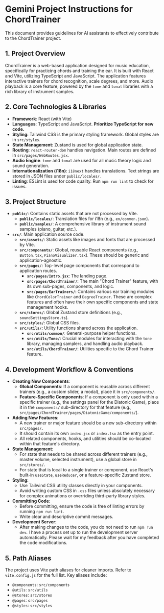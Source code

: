 # Gemini Project Instructions for ChordTrainer

This document provides guidelines for AI assistants to effectively contribute to the ChordTrainer project.

## 1. Project Overview

ChordTrainer is a web-based application designed for music education, specifically for practicing chords and training the ear. It is built with React and Vite, utilizing TypeScript and JavaScript. The application features interactive trainers for chord recognition, scale degrees, and more. Audio playback is a core feature, powered by the `tone` and `tonal` libraries with a rich library of instrument samples.

## 2. Core Technologies & Libraries

- **Framework**: React (with Vite)
- **Languages**: TypeScript and JavaScript. **Prioritize TypeScript for new code.**
- **Styling**: Tailwind CSS is the primary styling framework. Global styles are in `src/styles`.
- **State Management**: Zustand is used for global application state.
- **Routing**: `react-router-dom` handles navigation. Main routes are defined in `src/pages/WebRoutes.jsx`.
- **Audio Engine**: `tone` and `tonal` are used for all music theory logic and sound generation.
- **Internationalization (i18n)**: `i18next` handles translations. Text strings are stored in JSON files under `public/locales/`.
- **Linting**: ESLint is used for code quality. Run `npm run lint` to check for issues.

## 3. Project Structure

- **`public/`**: Contains static assets that are not processed by Vite.
  - **`public/locales/`**: Translation files for i18n (e.g., `en/common.json`).
  - **`public/samples/`**: A comprehensive library of instrument sound samples (piano, guitar, etc.).
- **`src/`**: Main application source code.
  - **`src/assets/`**: Static assets like images and fonts that are processed by Vite.
  - **`src/components/`**: Global, reusable React components (e.g., `Button.tsx`, `PianoVisualizer.tsx`). These should be generic and application-agnostic.
  - **`src/pages/`**: Top-level page components that correspond to application routes.
    - **`src/pages/Intro.jsx`**: The landing page.
    - **`src/pages/ChordTrainer/`**: The main "Chord Trainer" feature, with its own sub-pages, components, and logic.
    - **`src/pages/EarTrainers/`**: Contains various ear training modules like `ChordColorTrainer` and `DegreeTrainer`. These are complex features and often have their own specific components and state management hooks.
  - **`src/stores/`**: Global Zustand store definitions (e.g., `soundSettingsStore.ts`).
  - **`src/styles/`**: Global CSS files.
  - **`src/utils/`**: Utility functions shared across the application.
    - **`src/utils/common/`**: General-purpose helper functions.
    - **`src/utils/Tone/`**: Crucial modules for interacting with the `tone` library, managing samplers, and handling audio playback.
    - **`src/utils/ChordTrainer/`**: Utilities specific to the Chord Trainer feature.

## 4. Development Workflow & Conventions

- **Creating New Components**:
  - **Global Components**: If a component is reusable across different trainers (e.g., a custom slider, a modal), place it in `src/components/`.
  - **Feature-Specific Components**: If a component is only used within a specific trainer (e.g., the settings panel for the Diatonic Game), place it in the `components/` sub-directory for that feature (e.g., `src/pages/ChordTrainer/pages/DiatonicGame/components/`).
- **Adding New Features**:
  - A new trainer or major feature should be a new sub-directory within `src/pages/`.
  - It should contain its own `index.jsx` or `index.tsx` as the entry point.
  - All related components, hooks, and utilities should be co-located within that feature's directory.
- **State Management**:
  - For state that needs to be shared across different trainers (e.g., master volume, selected instrument), use a global store in `src/stores/`.
  - For state that is local to a single trainer or component, use React's built-in `useState`, `useReducer`, or a feature-specific Zustand store.
- **Styling**:
  - Use Tailwind CSS utility classes directly in your components.
  - Avoid writing custom CSS in `.css` files unless absolutely necessary for complex animations or overriding third-party library styles.
- **Committing Code**:
  - Before committing, ensure the code is free of linting errors by running `npm run lint`.
  - Write clear and descriptive commit messages.
- **Development Server**:
  - After making changes to the code, you do not need to run `npm run dev`. I have a process set up to run the development server automatically. Please wait for my feedback after you have completed the code modifications.

## 5. Path Aliases

The project uses Vite path aliases for cleaner imports. Refer to `vite.config.js` for the full list. Key aliases include:

- `@components`: `src/components`
- `@utils`: `src/utils`
- `@stores`: `src/stores`
- `@pages`: `src/pages`
- `@styles`: `src/styles`
